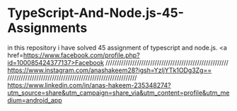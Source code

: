 # TypeScript-And-Node.js-45-Assignments
in this repository i have solved 45 assignment of typescript and node.js.
<a href=https://www.facebook.com/profile.php?id=100085424377137>Facebook</a>
///////////////////////////////////////////////////////
https://www.instagram.com/anashakeem28?igsh=YzljYTk1ODg3Zg==
//////////////////////////////////////////////////////////
https://www.linkedin.com/in/anas-hakeem-235348274?utm_source=share&utm_campaign=share_via&utm_content=profile&utm_medium=android_app
